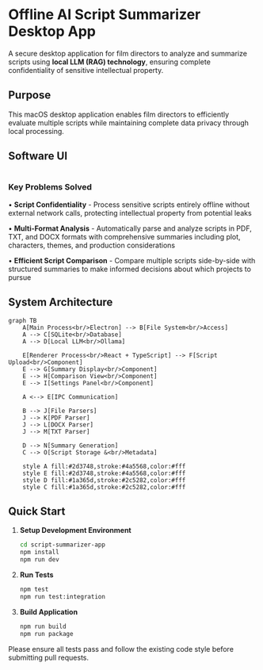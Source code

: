 # Offline AI Script Summarizer Desktop App

A secure desktop application for film directors to analyze and summarize scripts using **local LLM (RAG) technology**, ensuring complete confidentiality of sensitive intellectual property.

## Purpose

This macOS desktop application enables film directors to efficiently evaluate multiple scripts while maintaining complete data privacy through local processing.

## Software UI

<img href="./assets/app-ss.png" width="100%">

### Key Problems Solved

• **Script Confidentiality** - Process sensitive scripts entirely offline without external network calls, protecting intellectual property from potential leaks

• **Multi-Format Analysis** - Automatically parse and analyze scripts in PDF, TXT, and DOCX formats with comprehensive summaries including plot, characters, themes, and production considerations  

• **Efficient Script Comparison** - Compare multiple scripts side-by-side with structured summaries to make informed decisions about which projects to pursue

## System Architecture

```mermaid
graph TB
    A[Main Process<br/>Electron] --> B[File System<br/>Access]
    A --> C[SQLite<br/>Database]
    A --> D[Local LLM<br/>Ollama]

    E[Renderer Process<br/>React + TypeScript] --> F[Script Upload<br/>Component]
    E --> G[Summary Display<br/>Component]
    E --> H[Comparison View<br/>Component]
    E --> I[Settings Panel<br/>Component]

    A <--> E[IPC Communication]

    B --> J[File Parsers]
    J --> K[PDF Parser]
    J --> L[DOCX Parser]
    J --> M[TXT Parser]

    D --> N[Summary Generation]
    C --> O[Script Storage &<br/>Metadata]

    style A fill:#2d3748,stroke:#4a5568,color:#fff
    style E fill:#2d3748,stroke:#4a5568,color:#fff
    style D fill:#1a365d,stroke:#2c5282,color:#fff
    style C fill:#1a365d,stroke:#2c5282,color:#fff
```

## Quick Start

1. **Setup Development Environment**
   ```bash
   cd script-summarizer-app
   npm install
   npm run dev
   ```

2. **Run Tests**
   ```bash
   npm test
   npm run test:integration
   ```

3. **Build Application**
   ```bash
   npm run build
   npm run package
   ```

Please ensure all tests pass and follow the existing code style before submitting pull requests.